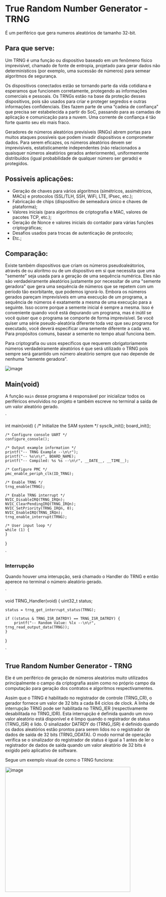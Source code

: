 # True Random Number Generator - TRNG

É um periférico que gera numeros aleatórios de tamanho 32-bit.

## Para que serve:

Um TRNG é uma função ou dispositivo baseado em um fenômeno físico imprevisível, chamado de fonte de entropia, projetado para gerar dados não determinísticos (por exemplo, uma sucessão de números) para semear algoritmos de segurança.

Os dispositivos conectados estão se tornando parte da vida cotidiana e esperamos que funcionem corretamente, protegendo as informações comerciais e pessoais. Os TRNGs estão na base da proteção desses dispositivos, pois são usados para criar e proteger segredos e outras informações confidenciais. Eles fazem parte de uma “cadeia de confiança” que precisa ser estabelecida a partir do SoC, passando para as camadas de aplicação e comunicação para a nuvem. Uma corrente de confiança é tão forte quanto seu elo mais fraco.

Geradores de números aleatórios previsíveis (RNGs) abrem portas para muitos ataques possíveis que podem invadir dispositivos e comprometer dados. Para serem eficazes, os números aleatórios devem ser imprevisíveis, estatisticamente independentes (não relacionados a quaisquer números aleatórios gerados anteriormente), uniformemente distribuídos (igual probabilidade de qualquer número ser gerado) e protegidos.

## Possiveis aplicações:

- Geração de chaves para vários algoritmos (simétricos, assimétricos, MACs) e protocolos (SSL/TLH, SSH, WiFi, LTE, IPsec, etc.);
- Fabricação de chips (dispositivo de semeadura único e chaves de plataforma);
- Valores iniciais (para algoritmos de criptografia e MAC, valores de pacotes TCP, etc.);
- Geração de Nonce e valores iniciais do contador para várias funções criptográficas;
- Desafios usados para trocas de autenticação de protocolo;
- Etc.;

## Comparação:

Existe também dispositivos que criam os números pseudoaleátorios, através de ou aloritmo ou de um dispositivo em si que necessita que uma "semente" seja usada para a geração de uma sequência numérica. Eles não são verdadeiramente aleatórios justamente por necessitar de uma "semente geradora" que gera uma sequência de números que se repetem com um período tão exorbitante, que podemos ignorá-lo. Embora os números gerados pareçam imprevisíveis em uma execução de um programa, a sequência de números é exatamente a mesma de uma execução para a seguinte. Isso ocorre porque a semente inicial é sempre a mesma. Isso é conveniente quando você está depurando um programa, mas é inútil se você quiser que o programa se comporte de forma imprevisível. Se você quiser uma série pseudo-aleatória diferente toda vez que seu programa for executado, você deverá especificar uma semente diferente a cada vez. Para propósitos comuns, basear a semente no tempo atual funciona bem.

Para criptografia ou usos específicos que requerem obrigatoriamente números verdadeiramente aleatórios é que será utilizado o TRNG pois sempre será garantido um número aleatório sempre que nao depende de nenhuma "semente geradora".

![image](https://user-images.githubusercontent.com/62663074/171724487-b2a4dfa9-dd34-4ed6-ab44-5fcc74792ae4.png)

## Main(void)

A função `main` desse programa é responsável por inicializar todos os periféricos envolvidos no projeto e também escreve no terminal a saída de um valor aleatório gerado.

`

int main(void)
{
	/* Initialize the SAM system */
	sysclk_init();
	board_init();

	/* Configure console UART */
	configure_console();

	/* Output example information */
	printf("-- TRNG Example --\n\r");
	printf("-- %s\n\r", BOARD_NAME);
	printf("-- Compiled: %s %s --\n\r", __DATE__, __TIME__);

	/* Configure PMC */
	pmc_enable_periph_clk(ID_TRNG);

	/* Enable TRNG */
	trng_enable(TRNG);

	/* Enable TRNG interrupt */
	NVIC_DisableIRQ(TRNG_IRQn);
	NVIC_ClearPendingIRQ(TRNG_IRQn);
	NVIC_SetPriority(TRNG_IRQn, 0);
	NVIC_EnableIRQ(TRNG_IRQn);
	trng_enable_interrupt(TRNG);

	/* User input loop */
	while (1) {
	}
}

`

### Interrupção

Quando houver uma interupção, será chamado o Handler do TRNG e então aperece no terminal o número aleatório gerado.

`

void TRNG_Handler(void)
{
	uint32_t status;

	status = trng_get_interrupt_status(TRNG);

	if ((status & TRNG_ISR_DATRDY) == TRNG_ISR_DATRDY) {
		printf("-- Random Value: %lx --\n\r", trng_read_output_data(TRNG));
	}
}

`

## True Random Number Generator - TRNG

Ele é um periférico de geração de números aleatórios muito utilizados principalmente o campo da criptografia assim como no próprio campo da computação para geração dos contratos e algoritmos respectivamentes.

Assim que o TRNG é habilitado no registrador de controle (TRNG_CR), o gerador fornece um valor de 32 bits a cada 84 ciclos de clock. A linha de interrupção TRNG pode ser habilitada no TRNG_IER (respectivamente desabilitada no TRNG_IDR). Esta interrupção é definida quando um novo valor aleatório está disponível e é limpo quando o registrador de status (TRNG_ISR) é lido. O sinalizador DATRDY do (TRNG_ISR) é definido quando os dados aleatórios estão prontos para serem lidos no
o registrador de dados de saída de 32 bits (TRNG_ODATA). O modo normal de operação verifica se o sinalizador do registrador de status é igual a 1 antes de ler o registrador de dados de saída quando um valor aleatório de 32 bits é exigido pelo aplicativo de software.

Segue um exemplo visual de como o TRNG funciona:

<img width="405" alt="image" src="https://user-images.githubusercontent.com/62663074/172023626-c8ba8207-ef9b-447b-8353-606c574c170c.png">





















































